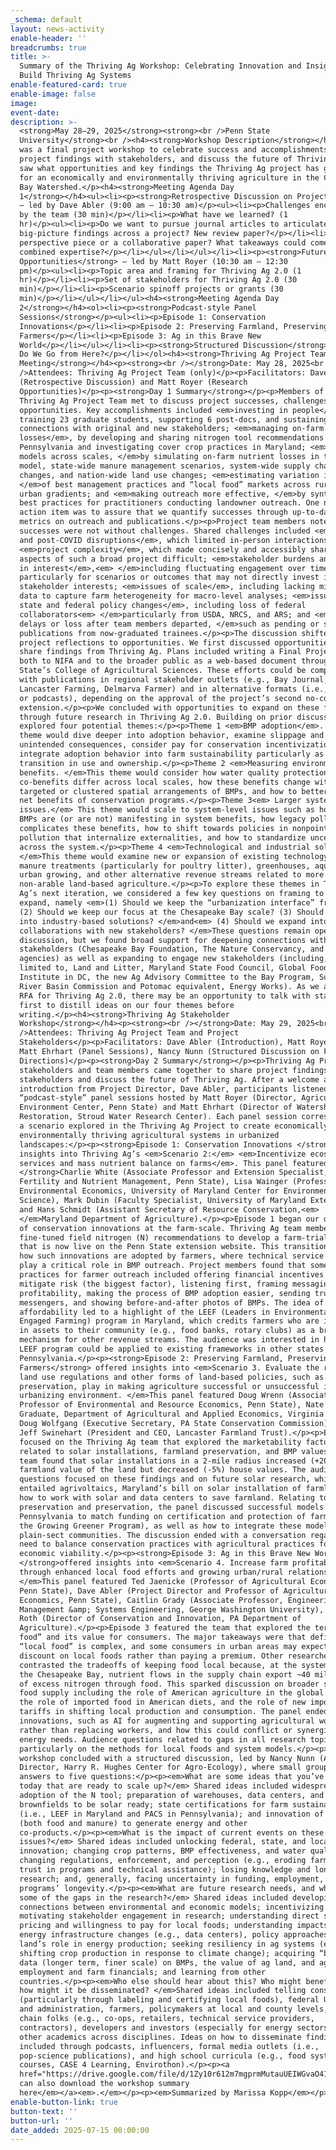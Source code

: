 ```yaml
---
_schema: default
layout: news-activity
enable-header: ''
breadcrumbs: true
title: >-
  Summary of the Thriving Ag Workshop: Celebrating Innovation and Insights to
  Build Thriving Ag Systems
enable-featured-card: true
enable-image: false
image:
event-date:
description: >-
  <strong>May 28–29, 2025</strong><strong><br />Penn State
  University</strong><br /><h4><strong>Workshop Description</strong></h4><p>This
  was a final project workshop to celebrate success and accomplishments, share
  project findings with stakeholders, and discuss the future of Thriving Ag. We
  saw what opportunities and key findings the Thriving Ag project has given us
  for an economically and environmentally thriving agriculture in the Chesapeake
  Bay Watershed.</p><h4><strong>Meeting Agenda Day
  1</strong></h4><ul><li><p><strong>Retrospective Discussion on Project</strong>
  – led by Dave Abler (9:00 am – 10:30 am)</p><ul><li><p>Challenges encountered
  by the team (30 min)</p></li><li><p>What have we learned? (1
  hr)</p><ul><li><p>Do we want to pursue journal articles to articulate
  big-picture findings across a project? New review paper?</p></li><li><p>A
  perspective piece or a collaborative paper? What takeaways could come from the
  combined expertise?</p></li></ul></li></ul></li><li><p><strong>Future Research
  Opportunities</strong> – led by Matt Royer (10:30 am – 12:30
  pm)</p><ul><li><p>Topic area and framing for Thriving Ag 2.0 (1
  hr)</p></li><li><p>Set of stakeholders for Thriving Ag 2.0 (30
  min)</p></li><li><p>Scenario spinoff projects or grants (30
  min)</p></li></ul></li></ul><h4><strong>Meeting Agenda Day
  2</strong></h4><ol><li><p><strong>Podcast-style Panel
  Sessions</strong></p><ul><li><p>Episode 1: Conservation
  Innovations</p></li><li><p>Episode 2: Preserving Farmland, Preserving
  Farmers</p></li><li><p>Episode 3: Ag in this Brave New
  World</p></li></ul></li><li><p><strong>Structured Discussion</strong> – Where
  Do We Go from Here?</p></li></ol><h4><strong>Thriving Ag Project Team
  Meeting</strong></h4><p><strong><br /></strong>Date: May 28, 2025<br
  />Attendees: Thriving Ag Project Team (only)</p><p>Facilitators: Dave Abler
  (Retrospective Discussion) and Matt Royer (Research
  Opportunities)</p><p><strong>Day 1 Summary</strong></p><p>Members of the
  Thriving Ag Project Team met to discuss project successes, challenges, and
  opportunities. Key accomplishments included <em>investing in people</em>, by
  training 23 graduate students, supporting 6 post-docs, and sustaining
  connections with original and new stakeholders; <em>managing on-farm nutrient
  losses</em>, by developing and sharing nitrogen tool recommendations in
  Pennsylvania and investigating cover crop practices in Maryland; <em>improving
  models across scales, </em>by simulating on-farm nutrient losses in the Bay
  model, state-wide manure management scenarios, system-wide supply chain
  changes, and nation-wide land use changes; <em>estimating variation in value
  </em>of best management practices and “local food” markets across rural and
  urban gradients; and <em>making outreach more effective, </em>by synthesizing
  best practices for practitioners conducting landowner outreach. One noted
  action item was to assure that we quantify successes through up-to-date
  metrics on outreach and publications.</p><p>Project team members noted that
  successes were not without challenges. Shared challenges included <em>COVID
  and post-COVID disruptions</em>, which limited in-person interactions;
  <em>project complexity</em>, which made concisely and accessibly sharing all
  aspects of such a broad project difficult; <em>stakeholder burdens and changes
  in interest</em>,<em> </em>including fluctuating engagement over time
  particularly for scenarios or outcomes that may not directly invest in
  stakeholder interests; <em>issues of scale</em>, including lacking micro-level
  data to capture farm heterogeneity for macro-level analyses; <em>issues of
  state and federal policy changes</em>, including loss of federal
  collaborators<em> </em>particularly from USDA, NRCS, and ARS; and <em>outcome
  delays or loss after team members departed, </em>such as pending or shelved
  publications from now-graduated trainees.</p><p>The discussion shifted from
  project reflections to opportunities. We first discussed opportunities to
  share findings from Thriving Ag. Plans included writing a Final Project Report
  both to NIFA and to the broader public as a web-based document through Penn
  State’s College of Agricultural Sciences. These efforts could be complemented
  with publications in regional stakeholder outlets (e.g., Bay Journal,
  Lancaster Farming, Delmarva Farmer) and in alternative formats (i.e., videos
  or podcasts), depending on the approval of the project’s second no-cost
  extension.</p><p>We concluded with opportunities to expand on these findings
  through future research in Thriving Ag 2.0. Building on prior discussions, we
  explored four potential themes:</p><p>Theme 1 <em>BMP adoption</em>. This
  theme would dive deeper into adoption behavior, examine slippage and
  unintended consequences, consider pay for conservation incentivization, and
  integrate adoption behavior into farm sustainability particularly as lands
  transition in use and ownership.</p><p>Theme 2 <em>Measuring environmental
  benefits. </em>This theme would consider how water quality protection and
  co-benefits differ across local scales, how these benefits change with
  targeted or clustered spatial arrangements of BMPs, and how to better quantify
  net benefits of conservation programs.</p><p>Theme 3<em> Larger systemic
  issues.</em> This theme would scale to system-level issues such as how locals
  BMPs are (or are not) manifesting in system benefits, how legacy pollution
  complicates these benefits, how to shift towards policies in nonpoint source
  pollution that internalize externalities, and how to standardize uncertainty
  across the system.</p><p>Theme 4 <em>Technological and industrial solutions.
  </em>This theme would examine new or expansion of existing technology such as
  manure treatments (particularly for poultry litter), greenhouses, aquaculture,
  urban growing, and other alternative revenue streams related to more niche or
  non-arable land-based agriculture.</p><p>To explore these themes in Thriving
  Ag’s next iteration, we considered a few key questions on framing to keep or
  expand, namely <em>(1) Should we keep the “urbanization interface” framing?
  (2) Should we keep our focus at the Chesapeake Bay scale? (3) Should we expand
  into industry-based solutions? </em>and<em> (4) Should we expand into
  collaborations with new stakeholders? </em>These questions remain open for
  discussion, but we found broad support for deepening connections with existing
  stakeholders (Chesapeake Bay Foundation, The Nature Conservancy, and state
  agencies) as well as expanding to engage new stakeholders (including, but not
  limited to, Land and Litter, Maryland State Food Council, Global Food
  Institute in DC, the new Ag Advisory Committee to the Bay Program, Susquehanna
  River Basin Commission and Potomac equivalent, Energy Works). As we await the
  RFA for Thriving Ag 2.0, there may be an opportunity to talk with stakeholders
  first to distill ideas on our four themes before
  writing.</p><h4><strong>Thriving Ag Stakeholder
  Workshop</strong></h4><p><strong><br /></strong>Date: May 29, 2025<br
  />Attendees: Thriving Ag Project Team and Project
  Stakeholders</p><p>Facilitators: Dave Abler (Introduction), Matt Royer &amp;
  Matt Ehrhart (Panel Sessions), Nancy Nunn (Structured Discussion on Future
  Directions)</p><p><strong>Day 2 Summary</strong></p><p>Thriving Ag Project
  stakeholders and team members came together to share project findings with
  stakeholders and discuss the future of Thriving Ag. After a welcome and
  introduction from Project Director, Dave Abler, participants listened to three
  “podcast-style” panel sessions hosted by Matt Royer (Director, Agriculture and
  Environment Center, Penn State) and Matt Ehrhart (Director of Watershed
  Restoration, Stroud Water Research Center). Each panel session corresponded to
  a scenario explored in the Thriving Ag Project to create economically and
  environmentally thriving agricultural systems in urbanized
  landscapes:</p><p><strong>Episode 1: Conservation Innovations </strong>offered
  insights into Thriving Ag’s <em>Scenario 2:</em> <em>Incentivize ecosystems
  services and mass nutrient balance on farms</em>. This panel featured<strong>
  </strong>Charlie White (Associate Professor and Extension Specialist, Soil
  Fertility and Nutrient Management, Penn State), Lisa Wainger (Professor of
  Environmental Economics, University of Maryland Center for Environmental
  Science), Mark Dubin (Faculty Specialist, University of Maryland Extension),
  and Hans Schmidt (Assistant Secretary of Resource Conservation,<em>
  </em>Maryland Department of Agriculture).</p><p>Episode 1 began our discussion
  of conservation innovations at the farm-scale. Thriving Ag team members
  fine-tuned field nitrogen (N) recommendations to develop a farm-trialed N tool
  that is now live on the Penn State extension website. This transitioned into
  how such innovations are adopted by farmers, where technical service providers
  play a critical role in BMP outreach. Project members found that some best
  practices for farmer outreach included offering financial incentives to
  mitigate risk (the biggest factor), listening first, framing messaging around
  profitability, making the process of BMP adoption easier, sending trusted
  messengers, and showing before-and-after photos of BMPs. The idea of BMP
  affordability led to a highlight of the LEEF (Leaders in Environmentally
  Engaged Farming) program in Maryland, which credits farmers who are investing
  in assets to their community (e.g., food banks, rotary clubs) as a branding
  mechanism for other revenue streams. The audience was interested in how the
  LEEF program could be applied to existing frameworks in other states like
  Pennsylvania.</p><p><strong>Episode 2: Preserving Farmland, Preserving
  Farmers</strong> offered insights into <em>Scenario 3. Evaluate the role that
  land use regulations and other forms of land-based policies, such as farmland
  preservation, play in making agriculture successful or unsuccessful in an
  urbanizing environment. </em>This panel featured Doug Wrenn (Associate
  Professor of Environmental and Resource Economics, Penn State), Nate Hu (PhD
  Graduate, Department of Agricultural and Applied Economics, Virginia Tech),
  Doug Wolfgang (Executive Secretary, PA State Conservation Commission), and
  Jeff Swinehart (President and CEO, Lancaster Farmland Trust).</p><p>Episode 2
  focused on the Thriving Ag team that explored the marketability factors
  related to solar installations, farmland preservation, and BMP values. The
  team found that solar installations in a 2-mile radius increased (+20%)
  farmland value of the land but decreased (-5%) house values. The audience
  questions focused on these findings and on future solar research, which
  entailed agrivoltaics, Maryland’s bill on solar installation of farmland, and
  how to work with solar and data centers to save farmland. Relating to farmland
  preservation and preservation, the panel discussed successful models in
  Pennsylvania to match funding on certification and protection of farms (e.g.,
  the Growing Greener Program), as well as how to integrate these models with
  plain-sect communities. The discussion ended with a conversation regarding the
  need to balance conservation practices with agricultural practices for
  economic viability.</p><p><strong>Episode 3: Ag in this Brave New World
  </strong>offered insights into <em>Scenario 4. Increase farm profitability
  through enhanced local food efforts and growing urban/rural relationships.
  </em>This panel featured Ted Jaenicke (Professor of Agricultural Economics,
  Penn State), Dave Abler (Project Director and Professor of Agricultural
  Economics, Penn State), Caitlin Grady (Associate Professor, Engineering
  Management &amp; Systems Engineering, George Washington University), and Mike
  Roth (Director of Conservation and Innovation, PA Department of
  Agriculture).</p><p>Episode 3 featured the team that explored the term “local
  food” and its value for consumers. The major takeaways were that defining
  “local food” is complex, and some consumers in urban areas may expect a
  discount on local foods rather than paying a premium. Other researchers
  contrasted the tradeoffs of keeping food local because, at the system-level in
  the Chesapeake Bay, nutrient flows in the supply chain export ~40 million tons
  of excess nitrogen through food. This sparked discussion on broader systems of
  food supply including the role of American agriculture in the global market,
  the role of imported food in American diets, and the role of new import
  tariffs in shifting local production and consumption. The panel ended with new
  innovations, such as AI for augmenting and supporting agricultural workers
  rather than replacing workers, and how this could conflict or synergize with
  energy needs. Audience questions related to gaps in all research topics,
  particularly on the methods for local foods and system models.</p><p>The
  workshop concluded with a structured discussion, led by Nancy Nunn (Assistant
  Director, Harry R. Hughes Center for Agro-Ecology), where small groups wrote
  answers to five questions:</p><p><em>What are some ideas that you’ve heard
  today that are ready to scale up?</em> Shared ideas included widespread
  adoption of the N tool; preparation of warehouses, data centers, and
  brownfields to be solar ready; state certifications for farm sustainability
  (i.e., LEEF in Maryland and PACS in Pennsylvania); and innovation of waste
  (both food and manure) to generate energy and other
  co-products.</p><p><em>What is the impact of current events on these
  issues?</em> Shared ideas included unlocking federal, state, and local
  innovation; changing crop patterns, BMP effectiveness, and water quality;
  changing regulations, enforcement, and perception (e.g., eroding farmers’
  trust in programs and technical assistance); losing knowledge and long-term
  research; and, generally, facing uncertainty in funding, employment, and
  programs’ longevity.</p><p><em>What are future research needs, and what were
  some of the gaps in the research?</em> Shared ideas included developing
  connections between environmental and economic models; incentivizing and
  motivating stakeholder engagement in research; understanding direct sale
  pricing and willingness to pay for local foods; understanding impacts of
  energy infrastructure changes (e.g., data centers), policy approaches, and ag
  land’s role in energy production; seeking resiliency in ag systems (e.g.,
  shifting crop production in response to climate change); acquiring “better”
  data (longer term, finer scale) on BMPs, the value of ag land, and ag
  employment and farm financials; and learning from other
  countries.</p><p><em>Who else should hear about this? Who might benefit and
  how might it be disseminated? </em>Shared ideas included telling consumers
  (particularly through labeling and certifying local foods), federal USDA staff
  and administration, farmers, policymakers at local and county levels, supply
  chain folks (e.g., co-ops, retailers, technical service providers,
  contractors), developers and investors (especially for energy sectors), and
  other academics across disciplines. Ideas on how to disseminate findings
  included through podcasts, influencers, formal media outlets (i.e.,
  pop-science publications), and high school curricula (e.g., food system
  courses, CASE 4 Learning, Envirothon).</p><p><a
  href="https://drive.google.com/file/d/1Zy10r612m7mgprmMutauUEIWGvaO41xi/view?usp=sharing"><em>You
  can also download the workshop summary
  here</em></a><em>.</em></p><p><em>Summarized by Marissa Kopp</em></p>
enable-button-link: true
button-text: ''
button-url: ''
date_added: 2025-07-15 00:00:00
---
```

